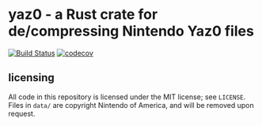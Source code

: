 # yaz0 - a Rust crate for de/compressing Nintendo Yaz0 files

[![Build Status](https://travis-ci.com/smshax/yaz0-rs.svg?branch=master)](https://travis-ci.com/smshax/yaz0-rs) [![codecov](https://codecov.io/gh/smshax/yaz0-rs/branch/master/graph/badge.svg)](https://codecov.io/gh/smshax/yaz0-rs)

## licensing
All code in this repository is licensed under the MIT license; see `LICENSE`. Files in `data/` are copyright Nintendo of America, and will be removed upon request.
